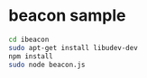 # beacon sample

```bash
cd ibeacon
sudo apt-get install libudev-dev
npm install
sudo node beacon.js
```

